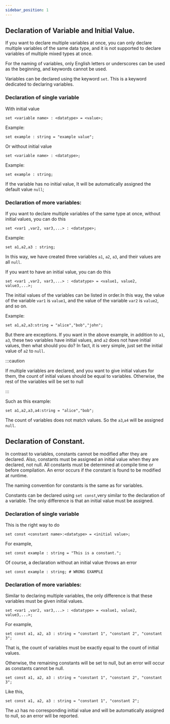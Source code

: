 ```yaml
---
sidebar_position: 1
---
```


## Declaration of Variable and Initial Value.

If you want to declare multiple variables at once, you can only declare multiple variables of the same data type, and it is not supported to declare variables of multiple mixed types at once.

For the naming of variables, only English letters or underscores can be used as the beginning, and keywords cannot be used.

Variables can be declared using the keyword `set`. This is a keyword dedicated to declaring variables.

### Declaration of single variable 

With initial value

```
set <variable name> : <datatype> = <value>;
```
Example:
```
set example : string = "example value";
```

Or without initial value

```
set <variable name> : <datatype>;
```

Example:
```
set example : string;
```
If the variable has no initial value, It will be automatically assigned the default value `null`;

### Declaration of more variables:

If you want to declare multiple variables of the same type at once, without initial values, you can do this

```
set <var1 ,var2, var3,...> : <datatype>;
```
Example:
```
set a1,a2,a3 : string;
```

In this way, we have created three variables `a1`, `a2`, `a3`, and their values are all `null`.

If you want to have an initial value, you can do this

```
set <var1 ,var2, var3,...> : <datatype> = <value1, value2, value3,...>;
```

The initial values of the variables can be listed in order.In this way, the value of the variable `var1` is `value1`, and the value of the variable `var2` is `value2`, and so on.

Example:
```
set a1,a2,a3:string = "alice","bob","john";
```

But there are exceptions. If you want in the above example, in addition to `a1`, `a3`, these two variables have initial values, and `a2` does not have initial values, then what should you do? In fact, it is very simple, just set the initial value of `a2` to `null`.

:::caution

If multiple variables are declared, and you want to give initial values for them, the count of initial values should be equal to variables. Otherwise, the rest of the variables will be set to null

:::

Such as this example:
```
set a1,a2,a3,a4:string = "alice","bob";
```
The count of variables does not match values.
So the `a3`,`a4` will be assigned `null`.

## Declaration of Constant.

In contrast to variables, constants cannot be modified after they are declared. Also, constants must be assigned an initial value when they are declared, not null.
All constants must be determined at compile time or before compilation. An error occurs if the constant is found to be modified at runtime.

The naming convention for constants is the same as for variables.

Constants can be declared using `set const`,very similar to the declaration of a variable. The only difference is that an initial value must be assigned.

### Declaration of single variable 

This is the right way to do

```
set const <constant name>:<datatype> = <initial value>;
```

For example,

```
set const example : string = "This is a constant.";
```

Of course, a declaration without an initial value throws an error

```
set const example : string; # WRONG EXAMPLE
```

### Declaration of more variables:

Similar to declaring multiple variables, the only difference is that these variables must be given initial values.

```
set <var1 ,var2, var3,...> : <datatype> = <value1, value2, value3,...>;
```

For example,

```
set const a1, a2, a3 : string = "constant 1", "constant 2", "constant 3";
```

That is, the count of variables must be exactly equal to the count of initial values.

Otherwise, the remaining constants will be set to null, but an error will occur as constants cannot be null.

```
set const a1, a2, a3 : string = "constant 1", "constant 2", "constant 3";
```

Like this,

```
set const a1, a2, a3 : string = "constant 1", "constant 2";
```

The `a3` has no corresponding initial value and will be automatically assigned to null, so an error will be reported.
